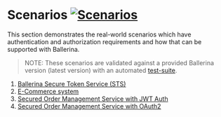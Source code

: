 # Scenarios [![Scenarios](https://img.shields.io/github/workflow/status/ldclakmal/ballerina-security/Scenarios?logo=github&label=Status)](https://github.com/ldclakmal/ballerina-security/actions/workflows/scenarios.yml)

This section demonstrates the real-world scenarios which have authentication and authorization requirements and how that can be supported with Ballerina.

> NOTE: These scenarios are validated against a provided Ballerina version (latest version) with an automated [test-suite](https://github.com/ldclakmal/ballerina-security/actions/workflows/scenarios.yml).

1. [Ballerina Secure Token Service (STS)](./scenarios/sts.md)
2. [E-Commerce system](./scenarios/e-commerce-system.md)
3. [Secured Order Management Service with JWT Auth](./scenarios/secured-order-management-service-with-jwt-auth.md)
4. [Secured Order Management Service with OAuth2](./scenarios/secured-order-management-service-with-oauth2.md)
